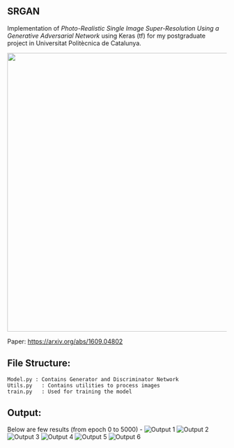 ## SRGAN
Implementation of _Photo-Realistic Single Image Super-Resolution Using a Generative Adversarial Network_ using Keras (tf) for my postgraduate project in Universitat Politècnica de Catalunya.

<p align="center">
    <img src="https://github.com/calebemonteiro/AIDL_Project/blob/master/resources/architecture.jpg" width="640"\>
</p>

Paper: https://arxiv.org/abs/1609.04802


## File Structure:
    Model.py : Contains Generator and Discriminator Network
    Utils.py   : Contains utilities to process images
    train.py   : Used for training the model
    
## Output:
Below are few results (from epoch 0 to 5000) -
![Output 1](./output/epoch_0.png)
![Output 2](./output/epoch_500.png)
![Output 3](./output/epoch_1000.png)
![Output 4](./output/epoch_1500.png)
![Output 5](./output/epoch_2000.png)
![Output 6](./output/epoch_5000.png)
